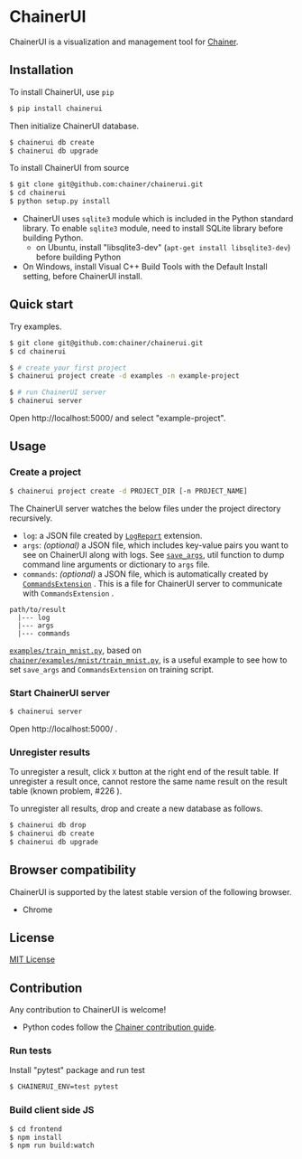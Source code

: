 # ChainerUI

ChainerUI is a visualization and management tool for [Chainer](https://github.com/chainer/chainer).

## Installation

To install ChainerUI, use `pip`

```sh
$ pip install chainerui
```

Then initialize ChainerUI database.

```sh
$ chainerui db create
$ chainerui db upgrade
```

To install ChainerUI from source

```sh
$ git clone git@github.com:chainer/chainerui.git
$ cd chainerui
$ python setup.py install
```

- ChainerUI uses `sqlite3` module which is included in the Python standard library. To enable `sqlite3` module, need to install SQLite library before building Python.
    - on Ubuntu, install "libsqlite3-dev" (`apt-get install libsqlite3-dev`) before building Python
- On Windows, install Visual C++ Build Tools with the Default Install setting, before ChainerUI install.

## Quick start

Try examples.

```sh
$ git clone git@github.com:chainer/chainerui.git
$ cd chainerui

$ # create your first project
$ chainerui project create -d examples -n example-project

$ # run ChainerUI server
$ chainerui server
```

Open http://localhost:5000/ and select "example-project". 

## Usage

### Create a project

```sh
$ chainerui project create -d PROJECT_DIR [-n PROJECT_NAME]
```

The ChainerUI server watches the below files under the project directory recursively.

- `log`: a JSON file created by [`LogReport`](https://docs.chainer.org/en/v3/reference/generated/chainer.training.extensions.LogReport.html) extension.
- `args`: *(optional)* a JSON file, which includes key-value pairs you want to see on ChainerUI along with logs. See [`save_args`](chainerui/utils/save_args.py), util function to dump command line arguments or dictionary to `args` file.
- `commands`: *(optional)* a JSON file, which is automatically created by [`CommandsExtension`](chainerui/extensions/commands_extension.py) . This is a file for ChainerUI server to communicate with `CommandsExtension` .

```
path/to/result
  |--- log
  |--- args
  |--- commands
```

[`examples/train_mnist.py`](examples/train_mnist.py), based on [`chainer/examples/mnist/train_mnist.py`](https://github.com/chainer/chainer/blob/4de98cf90e747940f1dd7f7f4cdf1fcc0b4b4786/examples/mnist/train_mnist.py), is a useful example to see how to set `save_args` and `CommandsExtension` on training script.

### Start ChainerUI server

```sh
$ chainerui server
```

Open http://localhost:5000/ .

### Unregister results

To unregister a result, click `X` button at the right end of the result table. If unregister a result once, cannot restore the same name result on the result table (known problem, #226 ).

To unregister all results, drop and create a new database as follows.

```sh
$ chainerui db drop
$ chainerui db create
$ chainerui db upgrade
```

## Browser compatibility

ChainerUI is supported by the latest stable version of the following browser.

- Chrome

## License

[MIT License](LICENSE)

## Contribution

Any contribution to ChainerUI is welcome!

- Python codes follow the [Chainer contribution guide](https://docs.chainer.org/en/stable/contribution.html).

### Run tests

Install "pytest" package and run test

```sh
$ CHAINERUI_ENV=test pytest
```

### Build client side JS

```sh
$ cd frontend
$ npm install
$ npm run build:watch
```
